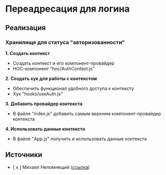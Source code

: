 # Переадресация для логина

## Реализация
### Хранилище для статуса "авторизованности"
**1. Создать контекст**
- Создать контекст и его компонент-провайдер
- HOC-компонент "hoc/AuthContext.js"

**2. Создать хук для работы с контекстом**
- Обеспечить функционал удобного доступа к контексту
- Хук "hooks/useAuth.js"

**3. Добавить провайдер контекста**
- В файле "index.js" добавить самым верхним компонент-провайдер контекста

**4. Использовать данные контекста**
- В файле "App.js" получить и использовать данные контекста


## Источники
- [ x ] Михаил Непомнящий ([ссылка](https://youtu.be/jv0ckzkKYzU?t=583))